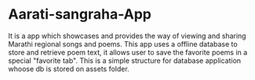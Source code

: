 # Aarati-sangraha-App
It is a app which showcases and provides the way of viewing and sharing Marathi regional songs and poems. 
This app uses a offline database to store and retrieve poem text, it allows user to save the favorite poems
in a special "favorite tab". 
This is a simple structure for database application whoose db is stored on assets folder.
